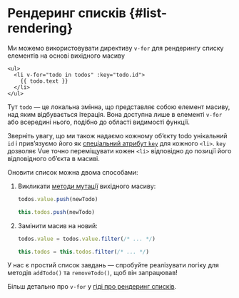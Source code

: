 # Рендеринг списків {#list-rendering}

Ми можемо використовувати директиву `v-for` для рендерингу списку елементів на основі вихідного масиву

```vue-html
<ul>
  <li v-for="todo in todos" :key="todo.id">
    {{ todo.text }}
  </li>
</ul>
```

Тут `todo` — це локальна змінна, що представляє собою елемент масиву, над яким відбувається ітерація. Вона доступна лише в елементі `v-for` або всередині нього, подібно до області видимості функції.

Зверніть увагу, що ми також надаємо кожному об’єкту todo унікальний `id` і прив’язуємо його як <a target="_blank" href="/api/built-in-special-attributes.html#key">спеціальний атрибут `key`</a> для кожного `<li>`. `key` дозволяє Vue точно переміщувати кожен `<li>` відповідно до позиції його відповідного об’єкта в масиві.

Оновити список можна двома способами:

1. Викликати [методи мутації](https://stackoverflow.com/questions/9009879/which-javascript-array-functions-are-mutating) вихідного масиву:

   <div class="composition-api">

   ```js
   todos.value.push(newTodo)
   ```

     </div>
     <div class="options-api">

   ```js
   this.todos.push(newTodo)
   ```

   </div>

2. Замінити масив на новий:

   <div class="composition-api">

   ```js
   todos.value = todos.value.filter(/* ... */)
   ```

     </div>
     <div class="options-api">

   ```js
   this.todos = this.todos.filter(/* ... */)
   ```

   </div>

У нас є простий список завдань — спробуйте реалізувати логіку для методів `addTodo()` та `removeTodo()`, щоб він запрацював!

Більш детально про `v-for` у <a target="_blank" href="/guide/essentials/list.html">гіді про рендеринг списків</a>.
